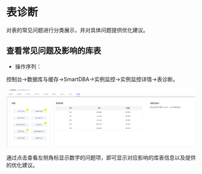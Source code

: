 # 表诊断

对表的常见问题进行分类展示，并对具体问题提供优化建议。

## 查看常见问题及影响的库表

* 操作序列：

控制台->数据库与缓存->SmartDBA->实例监控->实例监控详情->表诊断。

![](../../image/SmartDBA/table_diagnosis.png)

通过点击查看左侧角标显示数字的问题项，即可显示对应影响的库表信息以及提供的优化建议。

